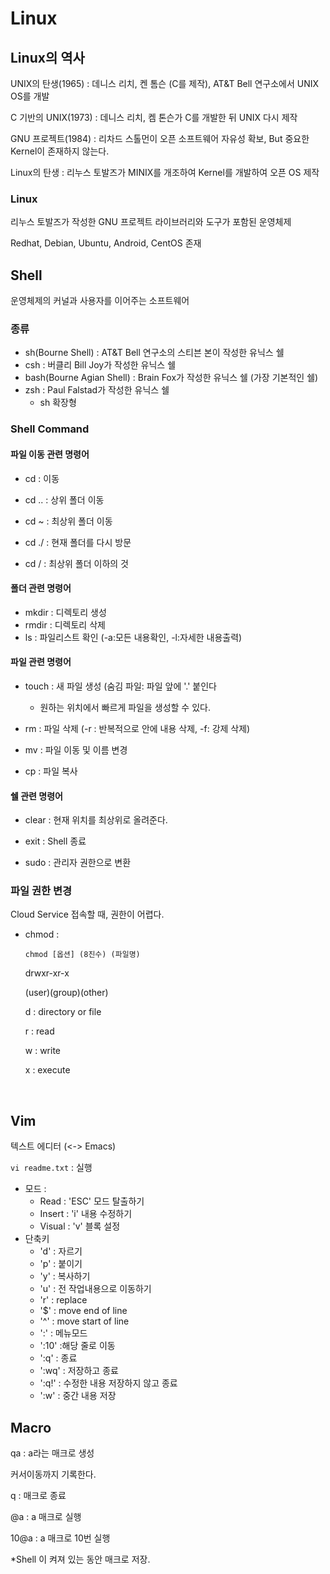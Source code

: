 # Linux

## Linux의 역사

UNIX의 탄생(1965) : 데니스 리치, 켄 톰슨 (C를 제작), AT&T Bell 연구소에서 UNIX OS를 개발

C 기반의 UNIX(1973) : 데니스 리치, 켐 톤슨가 C를 개발한 뒤 UNIX 다시 제작

GNU 프로젝트(1984) : 리차드 스톨먼이 오픈 소프트웨어 자유성 확보, But 중요한 Kernel이 존재하지 않는다. 

Linux의 탄생 : 리누스 토발즈가 MINIX를 개조하여 Kernel를 개발하여 오픈 OS 제작



### Linux

리누스 토발즈가 작성한 GNU 프로젝트 라이브러리와 도구가 포함된 운영체제

Redhat, Debian, Ubuntu, Android, CentOS 존재

## Shell

운영체제의 커널과 사용자를 이어주는 소프트웨어



### 종류

- sh(Bourne Shell) : AT&T Bell 연구소의 스티븐 본이 작성한 유닉스 쉘
- csh : 버클리 Bill Joy가 작성한 유닉스 쉘
- bash(Bourne Agian Shell) : Brain Fox가 작성한 유닉스 쉘 (가장 기본적인 쉘)
- zsh : Paul Falstad가 작성한 유닉스 쉘
  - sh 확장형 



### Shell Command

#### 파일 이동 관련 명령어

- cd : 이동
- cd .. : 상위 폴더 이동
- cd ~ : 최상위 폴더 이동


- cd ./ : 현재 폴더를 다시 방문
- cd / : 최상위 폴더 이하의 것



#### 폴더 관련 명령어

- mkdir : 디렉토리 생성
- rmdir : 디렉토리 삭제
- ls : 파일리스트 확인 (-a:모든 내용확인, -l:자세한 내용출력)



#### 파일 관련 명령어

- touch : 새 파일 생성 (숨김 파일: 파일 앞에 '.' 붙인다
  - 원하는 위치에서 빠르게 파일을 생성할 수 있다.
- rm : 파일 삭제  (-r : 반복적으로 안에 내용 삭제, -f: 강제 삭제)


- mv : 파일 이동 및 이름 변경
- cp :  파일 복사



#### 쉘 관련 명령어

- clear : 현재 위치를 최상위로 올려준다.


- exit : Shell 종료
- sudo : 관리자 권한으로 변환



### 파일 권한 변경

Cloud Service 접속할 때, 권한이 어렵다.

- chmod : 

  `chmod [옵션] (8진수) (파일명)`

  drwxr-xr-x

  (user)(group)(other)

  d : directory or file

  r : read

  w : write

  x : execute

  ​

## Vim

텍스트 에디터 (<-> Emacs)

`vi readme.txt` : 실행

- 모드 : 
  - Read : 'ESC' 모드 탈출하기
  - Insert : 'i' 내용 수정하기
  - Visual : 'v' 블록 설정
- 단축키 
  - 'd' : 자르기
  - 'p' : 붙이기
  - 'y' : 복사하기
  - 'u' : 전 작업내용으로 이동하기
  - 'r' : replace
  - '$' : move end of line
  - '^' : move start of line
  - ':' : 메뉴모드
  - ':10' :해당 줄로 이동
  - ':q' : 종료
  - ':wq' : 저장하고 종료
  - ':q!' : 수정한 내용 저장하지 않고 종료
  - ':w' : 중간 내용 저장



## Macro

qa : a라는 매크로 생성

커서이동까지 기록한다.

q : 매크로 종료

@a : a 매크로 실행

10@a : a 매크로 10번 실행

*Shell 이 켜져 있는 동안 매크로 저장.

